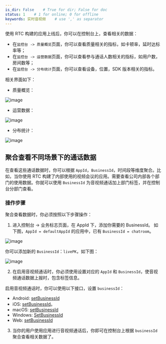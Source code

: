 ```yaml
---
is_dir: False    # True for dir; False for doc
status: 1    # 1 for online; 0 for offline
keywords: 实时音视频    # use ',' as separator
---
```


使用 RTC 构建的应用上线后，你可以在控制台上，查看相关的数据：
- 在`监控台 -> 质量概览`页面，你可以查看质量相关的指标，如卡顿率，延时达标率等；
- 在`监控台 -> 运营数据`页面，你可以查看参与通话人数相关的指标，如用户数，房间数等；
- 在`监控台 -> 分布统计`页面，你可以查看设备，位置，SDK 版本相关的指标。

相关界面如下：

- 质量概览：

![image](https://p-vcloud.byteimg.com/tos-cn-i-em5hxbkur4/969255c6a08148acab1b31a70b5a390b~tplv-em5hxbkur4-noop.image?width=2560&height=1247)

- 运营数据：

![image](https://p-vcloud.byteimg.com/tos-cn-i-em5hxbkur4/5065b12597054d98816ed4d6a4231db7~tplv-em5hxbkur4-noop.image?width=2560&height=1247)

- 分布统计：

![image](https://p-vcloud.byteimg.com/tos-cn-i-em5hxbkur4/e0995bbc636f49449e0438a7c2e3ac7f~tplv-em5hxbkur4-noop.image?width=2560&height=1247)

## 聚合查看不同场景下的通话数据

在查看这些通话数据时，你可以根据 `AppId`，`BusinessId`，时间段等维度聚合。比如，当你使用 RTC 构建了内部使用的视频会议的应用。需要查看公司内部各个部门的使用数据。你就可以使用 `BusinessId` 为音视频通话加上部门标签，并在控制台分部门查看。

### 操作步骤

聚合查看数据时，你必须按照以下步骤操作：
  
1. 进入控制台 -> 业务标志页面，在 AppId 下，添加你需要的 BusinessId。
如下图，`AppId = defaultAppId` 的应用中，已有 `BusinessId = chatroom`。

![image](https://p-vcloud.byteimg.com/tos-cn-i-em5hxbkur4/41b855bb59454c5292c33a3850a0f248~tplv-em5hxbkur4-noop.image?width=2560&height=1247)

你可以添加新的 `BusinessId`：`livePK`，如下图：

![image](https://p-vcloud.byteimg.com/tos-cn-i-em5hxbkur4/04162ddbf99a4ed5a114e65c103abe7b~tplv-em5hxbkur4-noop.image?width=2560&height=1247)

2. 在启用音视频通话时，你必须使用设置对应的 `AppId` 和 `BusinessId`，使音视频通话数据上报时，包含标签信息。

启用音视频通话时，你可以使用以下接口，设置 `businessId`：
- Android: [setBusinessId](70080.md#setbusinessid)
- iOS: [setBusinessId](70086.md#setbusinessid)。
- macOS: [setBusinessId](70092.md#setbusinessid)
- Windows: [SetBusinessId](70095.md#setbusinessid)
- Web: [setBusinessId](104478.md#setbusinessid)

3. 当你的用户使用应用进行音视频通话后，你即可在控制台上根据 `businessId` 聚合查看相关数据了。

